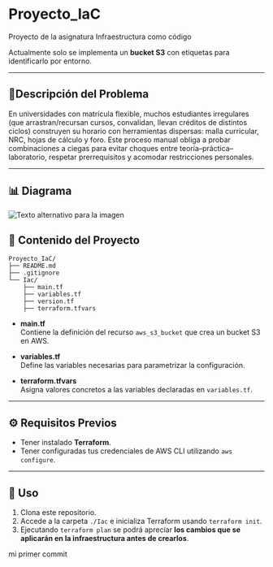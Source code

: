 # Proyecto_IaC
Proyecto de la asignatura Infraestructura como código

Actualmente solo se implementa un **bucket S3** con etiquetas para identificarlo por entorno.

---
## 📝Descripción del Problema
En universidades con matrícula flexible, muchos estudiantes irregulares (que arrastran/recursan cursos, convalidan, llevan créditos de distintos ciclos) construyen su horario con herramientas dispersas: malla curricular, NRC, hojas de cálculo y foro. Este proceso manual obliga a probar combinaciones a ciegas para evitar choques entre teoría–práctica–laboratorio, respetar prerrequisitos y acomodar restricciones personales.

---
## 📊 Diagrama
<a align="center">
  <img src="https://drive.google.com/uc?export=view&id=1KeM7M8gX2uHxW3LgI9z4PE8VUlwxx1Hc" alt="Texto alternativo para la imagen">
</a>


## 📂 Contenido del Proyecto
```text
Proyecto_IaC/
├── README.md
├── .gitignore
└── Iac/
    ├── main.tf
    ├── variables.tf
    ├── version.tf
    ├── terraform.tfvars
```
    
- **main.tf**  
  Contiene la definición del recurso `aws_s3_bucket` que crea un bucket S3 en AWS.

- **variables.tf**  
  Define las variables necesarias para parametrizar la configuración.

- **terraform.tfvars**  
  Asigna valores concretos a las variables declaradas en `variables.tf`.

---

## ⚙️ Requisitos Previos

- Tener instalado **Terraform**.  
- Tener configuradas tus credenciales de AWS CLI utilizando `aws configure`.

---

## 🚀 Uso

1. Clona este repositorio.
2. Accede a la carpeta `./Iac` e inicializa Terraform usando `terraform init`.
3. Ejecutando `terraform plan` se podrá apreciar **los cambios que se aplicarán en la infraestructura antes de crearlos**.

mi primer commit
